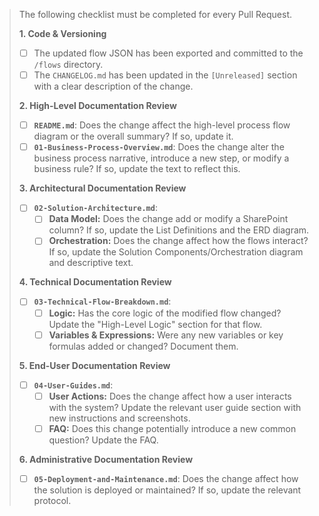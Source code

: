 > The following checklist must be completed for every Pull Request.
>
> **1. Code & Versioning**
> -   [ ] The updated flow JSON has been exported and committed to the `/flows` directory.
> -   [ ] The `CHANGELOG.md` has been updated in the `[Unreleased]` section with a clear description of the change.
>
> **2. High-Level Documentation Review**
> -   [ ] **`README.md`**: Does the change affect the high-level process flow diagram or the overall summary? If so, update it.
> -   [ ] **`01-Business-Process-Overview.md`**: Does the change alter the business process narrative, introduce a new step, or modify a business rule? If so, update the text to reflect this.
>
> **3. Architectural Documentation Review**
> -   [ ] **`02-Solution-Architecture.md`**:
>     -   [ ] **Data Model:** Does the change add or modify a SharePoint column? If so, update the List Definitions and the ERD diagram.
>     -   [ ] **Orchestration:** Does the change affect how the flows interact? If so, update the Solution Components/Orchestration diagram and descriptive text.
>
> **4. Technical Documentation Review**
> -   [ ] **`03-Technical-Flow-Breakdown.md`**:
>     -   [ ] **Logic:** Has the core logic of the modified flow changed? Update the "High-Level Logic" section for that flow.
>     -   [ ] **Variables & Expressions:** Were any new variables or key formulas added or changed? Document them.
>
> **5. End-User Documentation Review**
> -   [ ] **`04-User-Guides.md`**:
>     -   [ ] **User Actions:** Does the change affect how a user interacts with the system? Update the relevant user guide section with new instructions and screenshots.
>     -   [ ] **FAQ:** Does this change potentially introduce a new common question? Update the FAQ.
>
> **6. Administrative Documentation Review**
> -   [ ] **`05-Deployment-and-Maintenance.md`**: Does the change affect how the solution is deployed or maintained? If so, update the relevant protocol.
